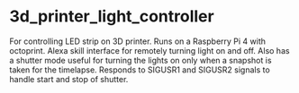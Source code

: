 # 3d_printer_light_controller

For controlling LED strip on 3D printer. Runs on a Raspberry Pi 4 with octoprint. Alexa skill interface for remotely turning light on and off. Also has a shutter mode useful for turning the lights on only when a snapshot is taken for the timelapse. Responds to SIGUSR1 and SIGUSR2 signals to handle start and stop of shutter. 
